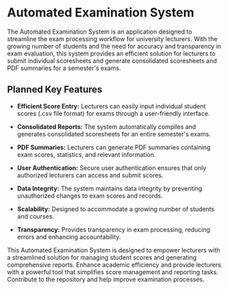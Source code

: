 # Automated Examination System

The Automated Examination System is an application designed to streamline the exam processing workflow for university lecturers. With the growing number of students and the need for accuracy and transparency in exam evaluation, this system provides an efficient solution for lecturers to submit individual scoresheets and generate consolidated scoresheets and PDF summaries for a semester's exams.

## Planned Key Features

- **Efficient Score Entry:** Lecturers can easily input individual student scores (.csv file format) for exams through a user-friendly interface.
    
- **Consolidated Reports:** The system automatically compiles and generates consolidated scoresheets for an entire semester's exams.
    
- **PDF Summaries:** Lecturers can generate PDF summaries containing exam scores, statistics, and relevant information.
    
- **User Authentication:** Secure user authentication ensures that only authorized lecturers can access and submit scores.
    
- **Data Integrity:** The system maintains data integrity by preventing unauthorized changes to exam scores and records.
    
- **Scalability:** Designed to accommodate a growing number of students and courses.
    
- **Transparency:** Provides transparency in exam processing, reducing errors and enhancing accountability.

This Automated Examination System is designed to empower lecturers with a streamlined solution for managing student scores and generating comprehensive reports. Enhance academic efficiency and provide lecturers with a powerful tool that simplifies score management and reporting tasks. Contribute to the repository and help improve examination processes.
